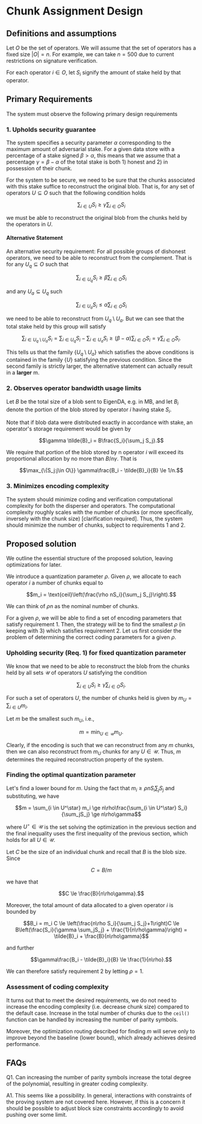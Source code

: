 
# Chunk Assignment Design

## Definitions and assumptions

Let $O$ be the set of operators. We will assume that the set of operators has a fixed size $|O| = n$. For example, we can take $n=500$ due to current restrictions on signature verification.

For each operator $i \in O$, let $S_i$ signify the amount of stake held by that operator. 


## Primary Requirements

The system must observe the following primary design requirements

### 1. Upholds security guarantee

The system specifies a security parameter $\alpha$ corresponding to the maximum amount of adversarial stake. For a given data store with a percentage of a stake signed $\beta > \alpha$, this means that we assume that a percentage $\gamma = \beta-\alpha$ of the total stake is both 1) honest and 2) in possession of their chunk. 

For the system to be secure, we need to be sure that the chunks associated with this stake suffice to reconstruct the original blob. That is, for any set of operators $U \subseteq O$ such that the following condition holds

$$ \sum_{i \in U} S_i \ge \gamma \sum_{i \in O}S_i$$ 

we must be able to reconstruct the original blob from the chunks held by the operators in $U$. 


#### Alternative Statement
An alternative security requirement: For all possible groups of dishonest operators, we need to be able to reconstruct from the complement. That is for any $U_q \subseteq O$ such that 

$$ \sum_{i \in U_q} S_i \ge \beta \sum_{i \in O}S_i$$ 

and any $U_a \subseteq U_q$ such 

$$ \sum_{i \in U_a} S_i \le \alpha \sum_{i \in O}S_i$$


we need to be able to reconstruct from $U_q \setminus U_a$. But we can see that the total stake held by this group will satisfy

$$
\sum_{i \in U_q \setminus U_a} S_i = \sum_{i \in U_q}S_i - \sum_{i \in U_a}S_i \ge (\beta-\alpha)\sum_{i \in O}S_i  = \gamma \sum_{i \in O}S_i.
$$

This tells us that the family $\{U_q \setminus U_a \}$ which satisfies the above conditions is contained in the family $\{U\}$ satisfying the previous condition. Since the second family is strictly larger, the alternative statement can actually result in a **larger** m. 

### 2. Observes operator bandwidth usage limits

Let $B$ be the total size of a blob sent to EigenDA, e.g. in MB, and let $B_i$ denote the portion of the blob stored by operator $i$ having stake $S_i$. 

Note that if blob data were distributed exactly in accordance with stake, an operator's storage requirement would be given by

$$\gamma \tilde{B}_i = B\frac{S_i}{\sum_j S_j}.$$

We require that portion of the blob stored by n operator $i$ will exceed its proportional allocation by no more than $B/n\gamma$. That is 

$$\max_{\{S_j:j\in O\}} \gamma\frac{B_i - \tilde{B}_i}{B} \le 1/n.$$

### 3. Minimizes encoding complexity

The system should minimize coding and verification computational complexity for both the disperser and operators. The computational complexity roughly scales with the number of chunks (or more specifically, inversely with the chunk size) [clarification required]. Thus, the system should minimize the number of chunks, subject to requirements 1 and 2. 

## Proposed solution

We outline the essential structure of the proposed solution, leaving optimizations for later. 

We introduce a quantization parameter $\rho$. Given $\rho$, we allocate to each operator $i$ a number of chunks equal to 

$$m_i = \text{ceil}\left(\frac{\rho nS_i}{\sum_j S_j}\right).$$

We can think of $\rho n$ as the nominal number of chunks. 

For a given $\rho$, we will be able to find a set of encoding parameters that satisfy requirement 1. Then, the strategy will be to find the smallest $\rho$ (in keeping with 3) which satisfies requirement 2. Let us first consider the problem of determining the correct coding parameters for a given $\rho$. 

### Upholding security (Req. 1) for fixed quantization parameter

<!-- In the context of the chunk allocation scheme discussed above, we can write the security requirement as follows:  -->

We know that we need to be able to reconstruct the blob from the chunks held by all sets $\mathcal{U}$ of operators $U$ satisfying the condition 

$$ \sum_{i \in U} S_i \ge \gamma \sum_{i \in O}S_i.$$

For such a set of operators $U$, the number of chunks held is given by $m_U = \sum_{i \in U}m_i$. 

Let $m$ be the smallest such $m_U$, i.e., 

$$m = \min_{U \in \mathcal{U}} m_U .$$

Clearly, if the encoding is such that we can reconstruct from any $m$ chunks, then we can also reconstruct from $m_U$ chunks for any $U \in \mathcal{U}$. Thus, $m$ determines the required reconstruction property of the system. 

<!-- Fortunately, this minimization can be solved very simply in $O(nlogn)$ complexity, and fraud proved in $O(|U^*|)$ complexity. [Details to be provided after Gautham has a chance to try figuring it out] -->


### Finding the optimal quantization parameter

Let's find a lower bound for $m$. Using the fact that $m_i \ge \rho nS_i\sum_jS_j$ and substituting, we have 

$$m = \sum_{i \in U^\star} m_i \ge  n\rho\frac{\sum_{i \in U^\star} S_i}{\sum_jS_j} \ge n\rho\gamma$$

where $U^\star \in \mathcal{U}$ is the set solving the optimization in the previous section and the final inequality uses the first inequality of the previous section, which holds for all $U \in \mathcal{U}$.

Let $C$ be the size of an individual chunk and recall that $B$ is the blob size. Since 

$$C = B/m$$

we have that

$$C \le  \frac{B}{n\rho\gamma}.$$

Moreover, the total amount of data allocated to a given operator $i$ is bounded by 

$$B_i = m_i C \le \left(\frac{n\rho S_i}{\sum_j S_j}+1\right)C \le B\left(\frac{S_i}{\gamma \sum_jS_j} + \frac{1}{n\rho\gamma}\right) = \tilde{B}_i + \frac{B}{n\rho\gamma}$$

and further 

$$\gamma\frac{B_i - \tilde{B}_i}{B} \le \frac{1}{n\rho}.$$

We can therefore satisfy requirement 2 by letting $\rho=1$.

### Assessment of coding complexity

It turns out that to meet the desired requirements, we do not need to increase the encoding complexity (i.e. decrease chunk size) compared to the default case. Increase in the total number of chunks due to the `ceil()` function can be handled by increasing the number of parity symbols. 

Moreover, the optimization routing described for finding $m$ will serve only to improve beyond the baseline (lower bound), which already achieves desired performance. 

## FAQs

Q1. Can increasing the number of parity symbols increase the total degree of the polynomial, resulting in greater coding complexity. 

A1. This seems like a possibility. In general, interactions with constraints of the proving system are not covered here. However, if this is a concern it should be possible to adjust block size constraints accordingly to avoid pushing over some limit. 
